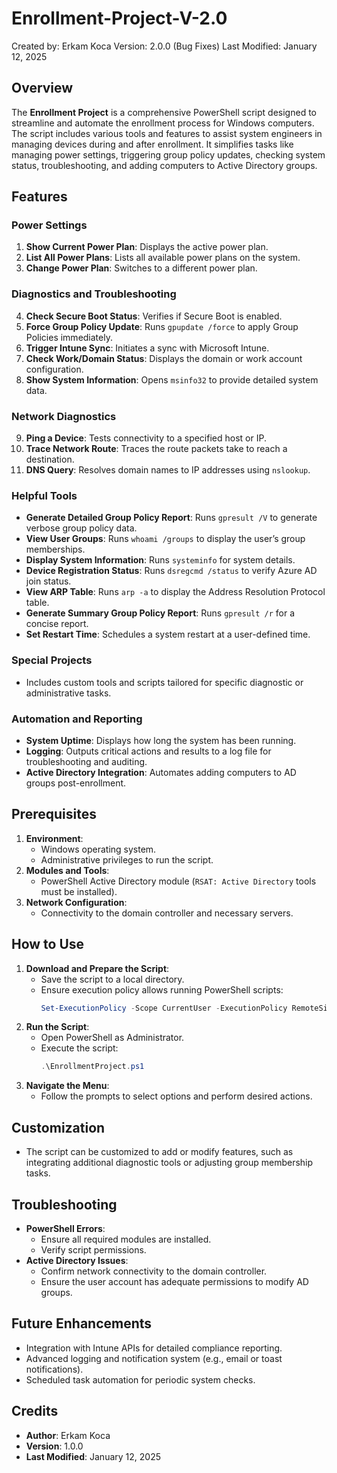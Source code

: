 # Enrollment-Project-V-2.0

Created by: Erkam Koca
Version: 2.0.0 (Bug Fixes)
Last Modified: January 12, 2025

## Overview
The **Enrollment Project** is a comprehensive PowerShell script designed to streamline and automate the enrollment process for Windows computers. The script includes various tools and features to assist system engineers in managing devices during and after enrollment. It simplifies tasks like managing power settings, triggering group policy updates, checking system status, troubleshooting, and adding computers to Active Directory groups.

## Features
### Power Settings
1. **Show Current Power Plan**: Displays the active power plan.
2. **List All Power Plans**: Lists all available power plans on the system.
3. **Change Power Plan**: Switches to a different power plan.

### Diagnostics and Troubleshooting
4. **Check Secure Boot Status**: Verifies if Secure Boot is enabled.
5. **Force Group Policy Update**: Runs `gpupdate /force` to apply Group Policies immediately.
6. **Trigger Intune Sync**: Initiates a sync with Microsoft Intune.
7. **Check Work/Domain Status**: Displays the domain or work account configuration.
8. **Show System Information**: Opens `msinfo32` to provide detailed system data.

### Network Diagnostics
9. **Ping a Device**: Tests connectivity to a specified host or IP.
10. **Trace Network Route**: Traces the route packets take to reach a destination.
11. **DNS Query**: Resolves domain names to IP addresses using `nslookup`.

### Helpful Tools
- **Generate Detailed Group Policy Report**: Runs `gpresult /V` to generate verbose group policy data.
- **View User Groups**: Runs `whoami /groups` to display the user’s group memberships.
- **Display System Information**: Runs `systeminfo` for system details.
- **Device Registration Status**: Runs `dsregcmd /status` to verify Azure AD join status.
- **View ARP Table**: Runs `arp -a` to display the Address Resolution Protocol table.
- **Generate Summary Group Policy Report**: Runs `gpresult /r` for a concise report.
- **Set Restart Time**: Schedules a system restart at a user-defined time.

### Special Projects
- Includes custom tools and scripts tailored for specific diagnostic or administrative tasks.

### Automation and Reporting
- **System Uptime**: Displays how long the system has been running.
- **Logging**: Outputs critical actions and results to a log file for troubleshooting and auditing.
- **Active Directory Integration**: Automates adding computers to AD groups post-enrollment.

## Prerequisites
1. **Environment**:
   - Windows operating system.
   - Administrative privileges to run the script.
2. **Modules and Tools**:
   - PowerShell Active Directory module (`RSAT: Active Directory` tools must be installed).
3. **Network Configuration**:
   - Connectivity to the domain controller and necessary servers.

## How to Use
1. **Download and Prepare the Script**:
   - Save the script to a local directory.
   - Ensure execution policy allows running PowerShell scripts:
     ```powershell
     Set-ExecutionPolicy -Scope CurrentUser -ExecutionPolicy RemoteSigned
     ```
2. **Run the Script**:
   - Open PowerShell as Administrator.
   - Execute the script:
     ```powershell
     .\EnrollmentProject.ps1
     ```
3. **Navigate the Menu**:
   - Follow the prompts to select options and perform desired actions.

## Customization
- The script can be customized to add or modify features, such as integrating additional diagnostic tools or adjusting group membership tasks.

## Troubleshooting
- **PowerShell Errors**:
  - Ensure all required modules are installed.
  - Verify script permissions.
- **Active Directory Issues**:
  - Confirm network connectivity to the domain controller.
  - Ensure the user account has adequate permissions to modify AD groups.

## Future Enhancements
- Integration with Intune APIs for detailed compliance reporting.
- Advanced logging and notification system (e.g., email or toast notifications).
- Scheduled task automation for periodic system checks.

## Credits
- **Author**: Erkam Koca
- **Version**: 1.0.0
- **Last Modified**: January 12, 2025

